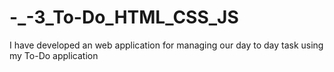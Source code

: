 # -_-3_To-Do_HTML_CSS_JS
I have developed an web application for managing our day to day task using my To-Do application
